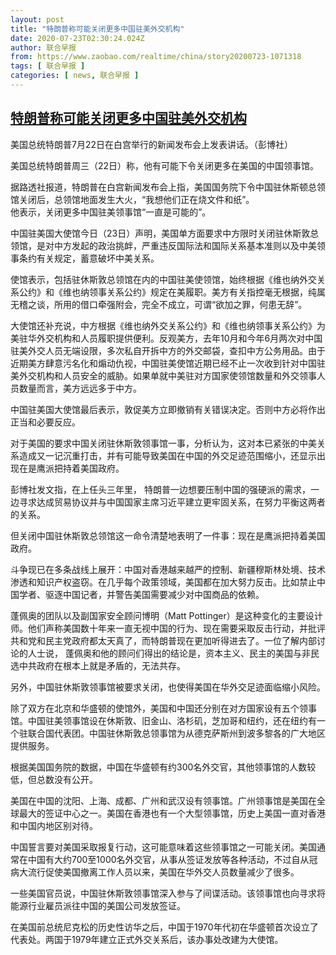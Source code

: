 ```yaml
---
layout: post
title: "特朗普称可能关闭更多中国驻美外交机构"
date: 2020-07-23T02:30:24.024Z
author: 联合早报
from: https://www.zaobao.com/realtime/china/story20200723-1071318
tags: [ 联合早报 ]
categories: [ news, 联合早报 ]
---
```

<!--1595492340000-->
[特朗普称可能关闭更多中国驻美外交机构](https://www.zaobao.com/realtime/china/story20200723-1071318)
------

<div>
<div class="figure-media"><img class="img-fluid lazyload" data-src="https://www.zaobao.com.sg/sites/default/files/styles/article_large_full/public/images/202007/20200723/file7bk8qjz8pvcbfumalzw.jpg?itok=mx7q-wzn" title="美国总统特朗普7月22日在白宫举行的新闻发布会上发表讲话。（彭博社）" alt src="https://www.zaobao.com.sg/sites/default/files/styles/article_large_full/public/images/202007/20200723/file7bk8qjz8pvcbfumalzw.jpg?itok=mx7q-wzn" referrerpolicy="no-referrer"></div><figcaption>美国总统特朗普7月22日在白宫举行的新闻发布会上发表讲话。（彭博社）</figcaption><p>美国总统特朗普周三（22日）称，他有可能下令关闭更多在美国的中国领事馆。</p><p>据路透社报道，特朗普在白宫新闻发布会上指，美国国务院下令中国驻休斯顿总领馆关闭后，总领馆地面发生大火，“我想他们正在烧文件和纸”。<br>他表示，关闭更多中国驻美领事馆“一直是可能的”。</p><p>中国驻美国大使馆今日（23日）声明，美国单方面要求中方限时关闭驻休斯敦总领馆，是对中方发起的政治挑衅，严重违反国际法和国际关系基本准则以及中美领事条约有关规定，蓄意破坏中美关系。</p><section id="imu"><div id="dfp-ad-imu1-wrapper" class="dfp-tag-wrapper"><div id="dfp-ad-imu1" class="dfp-tag-wrapper"></div></div></section><p>使馆表示，包括驻休斯敦总领馆在内的中国驻美使领馆，始终根据《维也纳外交关系公约》和《维也纳领事关系公约》规定在美履职。美方有关指控毫无根据，纯属无稽之谈，所用的借口牵强附会，完全不成立，可谓“欲加之罪，何患无辞”。</p><p>大使馆还补充说，中方根据《维也纳外交关系公约》和《维也纳领事关系公约》为美驻华外交机构和人员履职提供便利。反观美方，去年10月和今年6月两次对中国驻美外交人员无端设限，多次私自开拆中方的外交邮袋，查扣中方公务用品。由于近期美方肆意污名化和煽动仇视，中国驻美使馆近期已经不止一次收到针对中国驻美外交机构和人员安全的威胁。如果单就中美驻对方国家使领馆数量和外交领事人员数量而言，美方远远多于中方。</p><p>中国驻美国大使馆最后表示，敦促美方立即撤销有关错误决定。否则中方必将作出正当和必要反应。</p><p>对于美国的要求中国关闭驻休斯敦领事馆一事，分析认为，这对本已紧张的中美关系造成又一记沉重打击，并有可能导致美国在中国的外交足迹范围缩小，还显示出现在是鹰派把持着美国政府。</p><div id="innity-in-post"></div><div id="dfp-ad-midarticlespecial-wrapper" class="dfp-tag-wrapper"><div id="dfp-ad-midarticlespecial" class="dfp-tag-wrapper"></div></div><p>彭博社发文指，在上任头三年里， 特朗普一边想要压制中国的强硬派的需求，一边寻求达成贸易协议并与中国国家主席习近平建立更牢固关系，在努力平衡这两者的关系。</p><p>但关闭中国驻休斯敦总领馆这一命令清楚地表明了一件事：现在是鹰派把持着美国政府。</p><p>斗争现已在多条战线上展开：中国对香港越来越严的控制、新疆穆斯林处境、技术渗透和知识产权盗窃。在几乎每个政策领域，美国都在加大努力反击。比如禁止中国学者、驱逐中国记者，并警告美国需要减少对中国商品的依赖。</p><p>蓬佩奥的团队以及副国家安全顾问博明（Matt Pottinger）是这种变化的主要设计师。他们声称美国数十年来一直无视中国的行为、现在需要采取反击行动，并批评共和党和民主党政府都太天真了，而特朗普现在更加听得进去了。一位了解内部讨论的人士说， 蓬佩奥和他的顾问们得出的结论是，资本主义、民主的美国与非民选中共政府在根本上就是矛盾的，无法共存。</p><p>另外，中国驻休斯敦领事馆被要求关闭，也使得美国在华外交足迹面临缩小风险。</p><p>除了双方在北京和华盛顿的使馆外，美国和中国还分别在对方国家设有五个领事馆。中国驻美领事馆设在休斯敦、旧金山、洛杉矶，芝加哥和纽约，还在纽约有一个驻联合国代表团。中国驻休斯敦总领事馆为从德克萨斯州到波多黎各的广大地区提供服务。</p><p>根据美国国务院的数据，中国在华盛顿有约300名外交官，其他领事馆的人数较低，但总数没有公开。</p><p>美国在中国的沈阳、上海、成都、广州和武汉设有领事馆。广州领事馆是美国在全球最大的签证中心之一。美国在香港也有一个大型领事馆，历史上美国一直对香港和中国内地区别对待。</p><p>中国誓言要对美国采取报复行动，这可能意味着这些领事馆之一可能关闭。美国通常在中国有大约700至1000名外交官，从事从签证发放等各种活动，不过自从冠病大流行促使美国撤离工作人员以来，美国在华外交人员数量减少了很多。</p><p>一些美国官员说，中国驻休斯敦领事馆深入参与了间谍活动。该领事馆也向寻求将能源行业雇员派往中国的美国公司发放签证。</p><p>在美国前总统尼克松的历史性访华之后，中国于1970年代初在华盛顿首次设立了代表处。两国于1979年建立正式外交关系后，该办事处改建为大使馆。</p>
</div>
